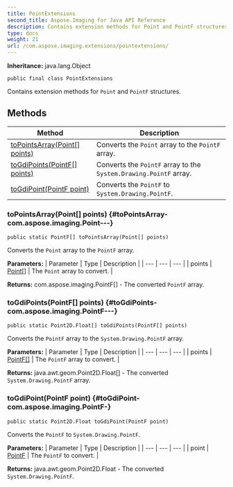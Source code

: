 ```yaml
---
title: PointExtensions
second_title: Aspose.Imaging for Java API Reference
description: Contains extension methods for Point and PointF structures.
type: docs
weight: 21
url: /com.aspose.imaging.extensions/pointextensions/
---
```

**Inheritance:**
java.lang.Object
```
public final class PointExtensions
```

Contains extension methods for `Point` and `PointF` structures.
## Methods

| Method | Description |
| --- | --- |
| [toPointsArray(Point[] points)](#toPointsArray-com.aspose.imaging.Point---) | Converts the `Point` array to the `PointF` array. |
| [toGdiPoints(PointF[] points)](#toGdiPoints-com.aspose.imaging.PointF---) | Converts the `PointF` array to the `System.Drawing.PointF` array. |
| [toGdiPoint(PointF point)](#toGdiPoint-com.aspose.imaging.PointF-) | Converts the `PointF` to `System.Drawing.PointF`. |
### toPointsArray(Point[] points) {#toPointsArray-com.aspose.imaging.Point---}
```
public static PointF[] toPointsArray(Point[] points)
```


Converts the `Point` array to the `PointF` array.

**Parameters:**
| Parameter | Type | Description |
| --- | --- | --- |
| points | [Point\[\]](../../com.aspose.imaging/point) | The `Point` array to convert. |

**Returns:**
com.aspose.imaging.PointF[] - The converted `PointF` array.
### toGdiPoints(PointF[] points) {#toGdiPoints-com.aspose.imaging.PointF---}
```
public static Point2D.Float[] toGdiPoints(PointF[] points)
```


Converts the `PointF` array to the `System.Drawing.PointF` array.

**Parameters:**
| Parameter | Type | Description |
| --- | --- | --- |
| points | [PointF\[\]](../../com.aspose.imaging/pointf) | The `PointF` array to convert. |

**Returns:**
java.awt.geom.Point2D.Float[] - The converted `System.Drawing.PointF` array.
### toGdiPoint(PointF point) {#toGdiPoint-com.aspose.imaging.PointF-}
```
public static Point2D.Float toGdiPoint(PointF point)
```


Converts the `PointF` to `System.Drawing.PointF`.

**Parameters:**
| Parameter | Type | Description |
| --- | --- | --- |
| point | [PointF](../../com.aspose.imaging/pointf) | The `PointF` to convert. |

**Returns:**
java.awt.geom.Point2D.Float - The converted `System.Drawing.PointF`.
